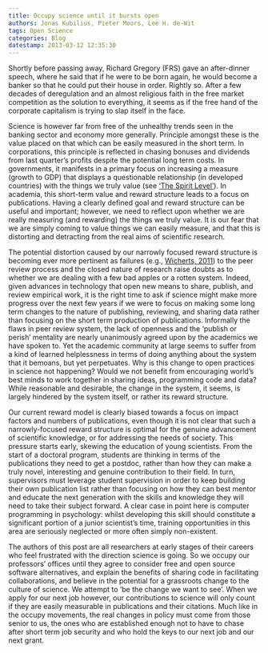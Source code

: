 ```yaml
---
title: Occupy science until it bursts open
authors: Jonas Kubilius, Pieter Moors, Lee H. de-Wit
tags: Open Science
categories: Blog
datestamp: 2013-03-12 12:35:30
---
```


Shortly before passing away, Richard Gregory (FRS) gave an after-dinner speech, where he said that if he were to be born again, he would become a banker so that he could put their house in order. Rightly so. After a few decades of deregulation and an almost religious faith in the free market competition as the solution to everything, it seems as if the free hand of the corporate capitalism is trying to slap itself in the face.

Science is however far from free of the unhealthy trends seen in the banking sector and economy more generally. Principle amongst these is the value placed on that which can be easily measured in the short term. In corporations, this principle is reflected in chasing bonuses and dividends from last quarter’s profits despite the potential long term costs. In governments, it manifests in a primary focus on increasing a measure (growth to GDP) that displays a questionable relationship (in developed countries) with the things we truly value (see [‘The Spirit Level’](http://www.equalitytrust.org.uk/resource/the-spirit-level)). In academia, this short-term value and reward structure leads to a focus on publications. Having a clearly defined goal and reward structure can be useful and important; however, we need to reflect upon whether we are really measuring (and rewarding) the things we truly value. It is our fear that we are simply coming to value things we can easily measure, and that this is distorting and detracting from the real aims of scientific research.

The potential distortion caused by our narrowly focused reward structure is becoming ever more pertinent as failures (e.g., [Wicherts, 2011](http://dx.doi.org/10.1038/480007a)) to the peer review process and the closed nature of research raise doubts as to whether we are dealing with a few bad apples or a rotten system. Indeed, given advances in technology that open new means to share, publish, and review empirical work, it is the right time to ask if science might make more progress over the next few years if we were to focus on making some long term changes to the nature of publishing, reviewing, and sharing data rather than focusing on the short term production of publications. Informally the flaws in peer review system, the lack of openness and the ‘publish or perish’ mentality are nearly unanimously agreed upon by the academics we have spoken to. Yet the academic community at large seems to suffer from a kind of learned helplessness in terms of doing anything about the system that it bemoans, but yet perpetuates. Why is this change to open practices in science not happening? Would we not benefit from encouraging world’s best minds to work together in sharing ideas, programming code and data? While reasonable and desirable, the change in the system, it seems, is largely hindered by the system itself, or rather its reward structure.

Our current reward model is clearly biased towards a focus on impact factors and numbers of publications, even though it is not clear that such a narrowly-focused reward structure is optimal for the genuine advancement of scientific knowledge, or for addressing the needs of society. This pressure starts early, skewing the education of young scientists. From the start of a doctoral program, students are thinking in terms of the publications they need to get a postdoc, rather than how they can make a truly novel, interesting and genuine contribution to their field. In turn, supervisors must leverage student supervision in order to keep building their own publication list rather than focusing on how they can best mentor and educate the next generation with the skills and knowledge they will need to take their subject forward. A clear case in point here is computer programming in psychology: whilst developing this skill should constitute a significant portion of a junior scientist’s time, training opportunities in this area are seriously neglected or more often simply non-existent.

The authors of this post are all researchers at early stages of their careers who feel frustrated with the direction science is going. So we occupy our professors’ offices until they agree to consider free and open source software alternatives, and explain the benefits of sharing code in facilitating collaborations, and believe in the potential for a grassroots change to the culture of science. We attempt to ‘be the change we want to see’. When we apply for our next job however, our contributions to science will only count if they are easily measurable in publications and their citations. Much like in the occupy movements, the real changes in policy must come from those senior to us, the ones who are established enough not to have to chase after short term job security and who hold the keys to our next job and our next grant.
